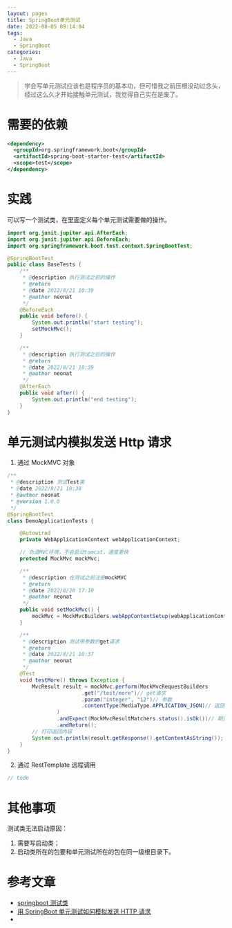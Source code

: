 ```yaml
---
layout: pages
title: SpringBoot单元测试
date: 2022-08-05 09:14:04
tags:
  - Java
  - SpringBoot
categories:
  - Java
  - SpringBoot
---
```


> 学会写单元测试应该也是程序员的基本功，但可惜我之前压根没动过念头，
> 经过这么久才开始接触单元测试，我觉得自己实在是废了。

<!--more-->

# 需要的依赖

```xml
<dependency>
  <groupId>org.springframework.boot</groupId>
  <artifactId>spring-boot-starter-test</artifactId>
  <scope>test</scope>
</dependency>
```

# 实践

可以写一个测试类，在里面定义每个单元测试需要做的操作。

```java
import org.junit.jupiter.api.AfterEach;
import org.junit.jupiter.api.BeforeEach;
import org.springframework.boot.test.context.SpringBootTest;

@SpringBootTest
public class BaseTests {
    /**
     * @description 执行测试之前的操作
     * @return
     * @date 2022/8/21 10:39
     * @author neonat
     */
    @BeforeEach
    public void before() {
        System.out.println("start testing");
        setMockMvc();
    }

    /**
     * @description 执行测试之后的操作
     * @return
     * @date 2022/8/21 10:39
     * @author neonat
     */
    @AfterEach
    public void after() {
        System.out.println("end testing");
    }
}
```

# 单元测试内模拟发送 Http 请求

1. 通过 MockMVC 对象

```java
/**
 * @description 测试Test类
 * @date 2022/8/21 10:38
 * @author neonat
 * @version 1.0.0
 */
@SpringBootTest
class DemoApplicationTests {

    @Autowired
    private WebApplicationContext webApplicationContext;

    // 伪造MVC环境，不会启动tomcat，速度更快
    protected MockMvc mockMvc;

    /**
     * @description 在测试之前注册mockMVC
     * @return
     * @date 2022/8/20 17:10
     * @author neonat
     */
    public void setMockMvc() {
        mockMvc = MockMvcBuilders.webAppContextSetup(webApplicationContext).build();
    }

    /**
     * @description 测试带参数的get请求
     * @return
     * @date 2022/8/21 10:37
     * @author neonat
     */
    @Test
    void testMore() throws Exception {
        MvcResult result = mockMvc.perform(MockMvcRequestBuilders
                        .get("/test/more")// get请求
                        .param("integer", "12")// 参数
                        .contentType(MediaType.APPLICATION_JSON)// 返回类型
                )
                .andExpect(MockMvcResultMatchers.status().isOk())// 期望返回结果正确
                .andReturn();
        // 打印返回内容
        System.out.println(result.getResponse().getContentAsString());
    }
}
```

2. 通过 RestTemplate 远程调用

```java
// todo
```

# 其他事项

测试类无法启动原因：

1. 需要写启动类；
2. 启动类所在的包要和单元测试所在的包在同一级根目录下。

# 参考文章

- [springboot 测试类](https://blog.csdn.net/lihuihui01/article/details/115975416)
- [用 SpringBoot 单元测试如何模拟发送 HTTP 请求](https://blog.csdn.net/qq_35746632/article/details/100108651)
- [](https://blog.csdn.net/qq_44014971/article/details/108056557)
